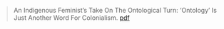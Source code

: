 > An Indigenous Feminist’s Take On The Ontological Turn: ‘Ontology’ Is Just Another Word For Colonialism. [pdf](a/z-todd2016.pdf)